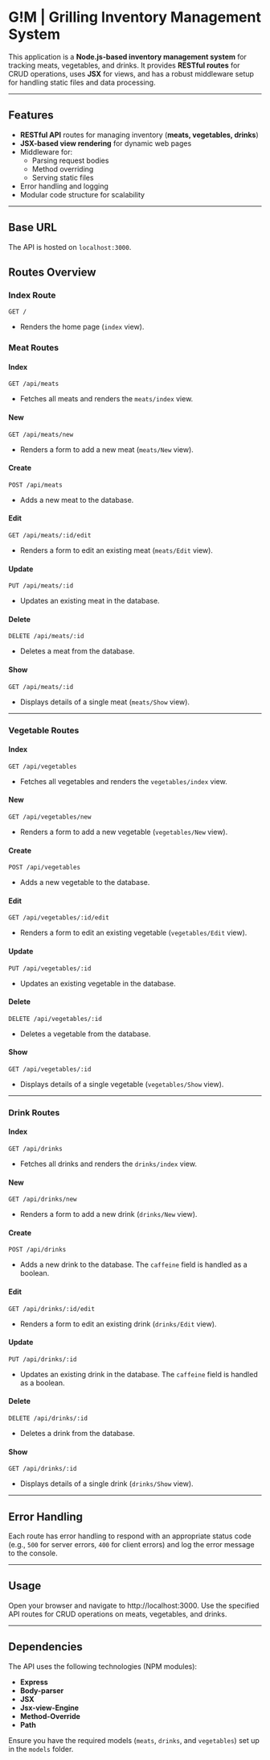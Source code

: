 
# **G!M | Grilling Inventory Management System**

This application is a **Node.js-based inventory management system** for tracking meats, vegetables, and drinks. It provides **RESTful routes** for CRUD operations, uses **JSX** for views, and has a robust middleware setup for handling static files and data processing.

---

## **Features**

- **RESTful API** routes for managing inventory (**meats, vegetables, drinks**)
- **JSX-based view rendering** for dynamic web pages
- Middleware for:
  - Parsing request bodies
  - Method overriding
  - Serving static files
- Error handling and logging
- Modular code structure for scalability

---
## Base URL

The API is hosted on `localhost:3000`.

## Routes Overview

### Index Route
`GET /`
- Renders the home page (`index` view).

### Meat Routes

#### Index
`GET /api/meats`
- Fetches all meats and renders the `meats/index` view.

#### New
`GET /api/meats/new`
- Renders a form to add a new meat (`meats/New` view).

#### Create
`POST /api/meats`
- Adds a new meat to the database.

#### Edit
`GET /api/meats/:id/edit`
- Renders a form to edit an existing meat (`meats/Edit` view).

#### Update
`PUT /api/meats/:id`
- Updates an existing meat in the database.

#### Delete
`DELETE /api/meats/:id`
- Deletes a meat from the database.

#### Show
`GET /api/meats/:id`
- Displays details of a single meat (`meats/Show` view).

---

### Vegetable Routes

#### Index
`GET /api/vegetables`
- Fetches all vegetables and renders the `vegetables/index` view.

#### New
`GET /api/vegetables/new`
- Renders a form to add a new vegetable (`vegetables/New` view).

#### Create
`POST /api/vegetables`
- Adds a new vegetable to the database.

#### Edit
`GET /api/vegetables/:id/edit`
- Renders a form to edit an existing vegetable (`vegetables/Edit` view).

#### Update
`PUT /api/vegetables/:id`
- Updates an existing vegetable in the database.

#### Delete
`DELETE /api/vegetables/:id`
- Deletes a vegetable from the database.

#### Show
`GET /api/vegetables/:id`
- Displays details of a single vegetable (`vegetables/Show` view).

---

### Drink Routes

#### Index
`GET /api/drinks`
- Fetches all drinks and renders the `drinks/index` view.

#### New
`GET /api/drinks/new`
- Renders a form to add a new drink (`drinks/New` view).

#### Create
`POST /api/drinks`
- Adds a new drink to the database. The `caffeine` field is handled as a boolean.

#### Edit
`GET /api/drinks/:id/edit`
- Renders a form to edit an existing drink (`drinks/Edit` view).

#### Update
`PUT /api/drinks/:id`
- Updates an existing drink in the database. The `caffeine` field is handled as a boolean.

#### Delete
`DELETE /api/drinks/:id`
- Deletes a drink from the database.

#### Show
`GET /api/drinks/:id`
- Displays details of a single drink (`drinks/Show` view).

---

## Error Handling

Each route has error handling to respond with an appropriate status code (e.g., `500` for server errors, `400` for client errors) and log the error message to the console.

---

## Usage

Open your browser and navigate to http://localhost:3000.
Use the specified API routes for CRUD operations on meats, vegetables, and drinks.

---

## Dependencies

The API uses the following technologies (NPM modules):
- **Express**
- **Body-parser**
- **JSX**
- **Jsx-view-Engine**
- **Method-Override**
- **Path**

Ensure you have the required models (`meats`, `drinks`, and `vegetables`) set up in the `models` folder.

